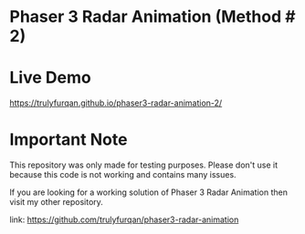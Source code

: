 # Phaser 3 Radar Animation (Method # 2)

# Live Demo
https://trulyfurqan.github.io/phaser3-radar-animation-2/

# Important Note
This repository was only made for testing purposes. Please don't use it because this code is not working and contains many issues.

If you are looking for a working solution of Phaser 3 Radar Animation then visit my other repository.

link: https://github.com/trulyfurqan/phaser3-radar-animation
